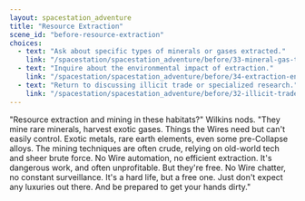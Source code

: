 ```yaml
---
layout: spacestation_adventure
title: "Resource Extraction"
scene_id: "before-resource-extraction"
choices:
  - text: "Ask about specific types of minerals or gases extracted."
    link: "/spacestation/spacestation_adventure/before/33-mineral-gas-types/"
  - text: "Inquire about the environmental impact of extraction."
    link: "/spacestation/spacestation_adventure/before/34-extraction-environmental-impact/"
  - text: "Return to discussing illicit trade or specialized research."
    link: "/spacestation/spacestation_adventure/before/32-illicit-trade-research/"
---
```


"Resource extraction and mining in these habitats?" Wilkins nods. "They mine rare minerals, harvest exotic gases. Things the Wires need but can't easily control. Exotic metals, rare earth elements, even some pre-Collapse alloys. The mining techniques are often crude, relying on old-world tech and sheer brute force. No Wire automation, no efficient extraction. It's dangerous work, and often unprofitable. But they're free. No Wire chatter, no constant surveillance. It's a hard life, but a free one. Just don't expect any luxuries out there. And be prepared to get your hands dirty."
